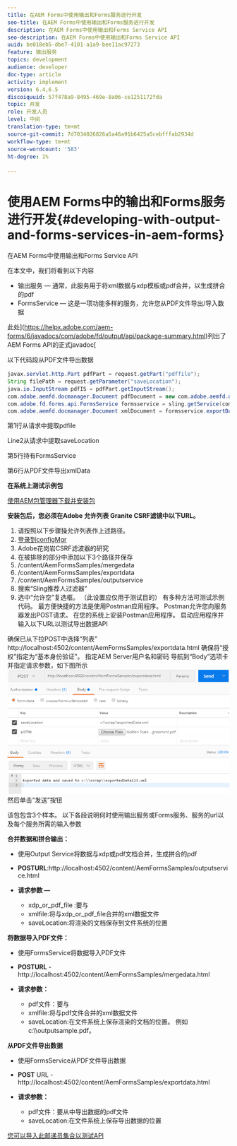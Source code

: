 ```yaml
---
title: 在AEM Forms中使用输出和Forms服务进行开发
seo-title: 在AEM Forms中使用输出和Forms服务进行开发
description: 在AEM Forms中使用输出和Forms Service API
seo-description: 在AEM Forms中使用输出和Forms Service API
uuid: be018eb5-dbe7-4101-a1a9-bee11ac97273
feature: 输出服务
topics: development
audience: developer
doc-type: article
activity: implement
version: 6.4,6.5
discoiquuid: 57f478a9-8495-469e-8a06-ce1251172fda
topic: 开发
role: 开发人员
level: 中间
translation-type: tm+mt
source-git-commit: 7d7034026826a5a46a91b6425a5cebfffab2934d
workflow-type: tm+mt
source-wordcount: '583'
ht-degree: 1%

---
```



# 使用AEM Forms中的输出和Forms服务进行开发{#developing-with-output-and-forms-services-in-aem-forms}

在AEM Forms中使用输出和Forms Service API

在本文中，我们将看到以下内容

* 输出服务 — 通常，此服务用于将xml数据与xdp模板或pdf合并，以生成拼合的pdf
* FormsService — 这是一项功能多样的服务，允许您从PDF文件导出/导入数据

此处](https://helpx.adobe.com/aem-forms/6/javadocs/com/adobe/fd/output/api/package-summary.html)列出了AEM Forms API的正式javadoc[

以下代码段从PDF文件导出数据

```java
javax.servlet.http.Part pdfPart = request.getPart("pdffile");
String filePath = request.getParameter("saveLocation");
java.io.InputStream pdfIS = pdfPart.getInputStream();
com.adobe.aemfd.docmanager.Document pdfDocument = new com.adobe.aemfd.docmanager.Document(pdfIS);
com.adobe.fd.forms.api.FormsService formsservice = sling.getService(com.adobe.fd.forms.api.FormsService.class);
com.adobe.aemfd.docmanager.Document xmlDocument = formsservice.exportData(pdfDocument,com.adobe.fd.forms.api.DataFormat.Auto);
```

第1行从请求中提取pdfile

Line2从请求中提取saveLocation

第5行持有FormsService

第6行从PDF文件导出xmlData

**在系统上测试示例包**

[使用AEM包管理器下载并安装包](assets/outputandformsservice.zip)




**安装包后，您必须在Adobe 允许列表 Granite CSRF滤镜中以下URL。**

1. 请按照以下步骤操允许列表作上述路径。
1. [登录到configMgr](http://localhost:4502/system/console/configMgr)
1. Adobe花岗岩CSRF滤波器的研究
1. 在被排除的部分中添加以下3个路径并保存
1. /content/AemFormsSamples/mergedata
1. /content/AemFormsSamples/exportdata
1. /content/AemFormsSamples/outputservice
1. 搜索“Sling推荐人过滤器”
1. 选中“允许空”复选框。 （此设置应仅用于测试目的）
有多种方法可测试示例代码。 最方便快捷的方法是使用Postman应用程序。 Postman允许您向服务器发出POST请求。 在您的系统上安装Postman应用程序。
启动应用程序并输入以下URL以测试导出数据API

确保已从下拉POST中选择“列表”
http://localhost:4502/content/AemFormsSamples/exportdata.html
确保将“授权”指定为“基本身份验证”。 指定AEM Server用户名和密码
导航到“Body”选项卡并指定请求参数，如下图所示
![export](assets/postexport.png)
然后单击“发送”按钮

该包包含3个样本。 以下各段说明何时使用输出服务或Forms服务、服务的url以及每个服务所需的输入参数

**合并数据和拼合输出：**

* 使用Output Service将数据与xdp或pdf文档合并，生成拼合的pdf
* **POSTURL**:http://localhost:4502/content/AemFormsSamples/outputservice.html
* **请求参数 —**

   * xdp_or_pdf_file :要与
   * xmlfile:将与xdp_or_pdf_file合并的xml数据文件
   * saveLocation:将渲染的文档保存到文件系统的位置

**将数据导入PDF文件：**
* 使用FormsService将数据导入PDF文件
* **POSTURL** - http://localhost:4502/content/AemFormsSamples/mergedata.html
* **请求参数：**

   * pdf文件：要与
   * xmlfile:将与pdf文件合并的xml数据文件
   * saveLocation:在文件系统上保存渲染的文档的位置。 例如c:\\\outputsample.pdf。

**从PDF文件导出数据**
* 使用FormsService从PDF文件导出数据
* **POST** URL - http://localhost:4502/content/AemFormsSamples/exportdata.html
* **请求参数：**

   * pdf文件：要从中导出数据的pdf文件
   * saveLocation:在文件系统上保存导出数据的位置

[您可以导入此邮递员集合以测试API](assets/document-services-postman-collection.json)

